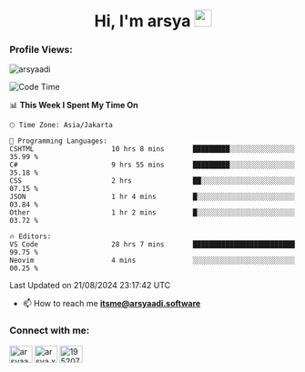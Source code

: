 <h1 align="center">Hi, I'm arsya 
  <img src="https://media.giphy.com/media/hvRJCLFzcasrR4ia7z/giphy.gif" width="30px"/>
</h1>

<p align="left"> <h3>Profile Views:</h3> <img src="https://komarev.com/ghpvc/?username=arsyaadi&label=Profile%20views&color=0e75b6&style=flat" alt="arsyaadi" /> </p>

<!--START_SECTION:waka-->
![Code Time](http://img.shields.io/badge/Code%20Time-3%2C155%20hrs%2049%20mins-blue)

📊 **This Week I Spent My Time On** 

```text
🕑︎ Time Zone: Asia/Jakarta

💬 Programming Languages: 
CSHTML                   10 hrs 8 mins       █████████░░░░░░░░░░░░░░░░   35.99 % 
C#                       9 hrs 55 mins       █████████░░░░░░░░░░░░░░░░   35.18 % 
CSS                      2 hrs               ██░░░░░░░░░░░░░░░░░░░░░░░   07.15 % 
JSON                     1 hr 4 mins         █░░░░░░░░░░░░░░░░░░░░░░░░   03.84 % 
Other                    1 hr 2 mins         █░░░░░░░░░░░░░░░░░░░░░░░░   03.72 % 

🔥 Editors: 
VS Code                  28 hrs 7 mins       █████████████████████████   99.75 % 
Neovim                   4 mins              ░░░░░░░░░░░░░░░░░░░░░░░░░   00.25 % 
```


 Last Updated on 21/08/2024 23:17:42 UTC
<!--END_SECTION:waka-->

- 📫 How to reach me **itsme@arsyaadi.software**


<h3 align="left">Connect with me:</h3>
<p align="left">
<a href="https://linkedin.com/in/arsyaadi" target="blank"><img align="center" src="https://raw.githubusercontent.com/rahuldkjain/github-profile-readme-generator/master/src/images/icons/Social/linked-in-alt.svg" alt="arsyaadi" height="30" width="40" /></a>
<a href="https://fb.com/arsya.xkz" target="blank"><img align="center" src="https://raw.githubusercontent.com/rahuldkjain/github-profile-readme-generator/master/src/images/icons/Social/facebook.svg" alt="arsya.xkz" height="30" width="40" /></a>
<a href="https://stackoverflow.com/users/19520749" target="blank"><img align="center" src="https://raw.githubusercontent.com/rahuldkjain/github-profile-readme-generator/master/src/images/icons/Social/stack-overflow.svg" alt="19520749" height="30" width="40" /></a>
</p>
